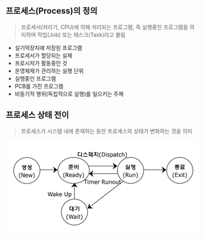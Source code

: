 ## 프로세스(Process)의 정의
> 프로세서(처리기, CPU)에 의해 처리되는 프로그램, 즉 실행중인 프로그램을 의미하며 작업(Job) 또는 태스크(Task)라고 불림
- 실기억장치에 저장된 프로그램
- 프로세서가 할당되는 실체
- 프로시저가 활동중인 것
- 운영체제가 관리하는 실행 단위
- 실행중인 프로그램
- PCB를 가진 프로그램
- 비동기적 행위(독립적으로 실행)를 일으키는 주체

## 프로세스 상태 전이
> 프로세스가 시스템 내에 존재하는 동안 프로세스의 상태가 변화하는 것을 의미

![process_image](images/process_image.png)
